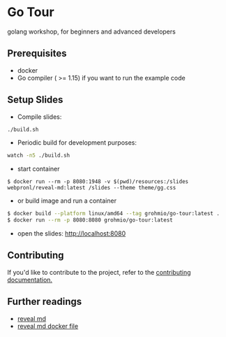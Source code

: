 # Go Tour

golang workshop, for beginners and advanced developers

## Prerequisites

* docker
* Go compiler ( >= 1.15) if you want to run the example code

## Setup Slides

* Compile slides:

```bash
./build.sh
```

* Periodic build for development purposes:

```bash
watch -n5 ./build.sh
```

* start container

```console
$ docker run --rm -p 8080:1948 -v $(pwd)/resources:/slides webpronl/reveal-md:latest /slides --theme theme/gg.css
```

* or build image and run a container

```bash
$ docker build --platform linux/amd64 --tag grohmio/go-tour:latest .
$ docker run --rm -p 8080:8080 grohmio/go-tour:latest
```

* open the slides: [http://localhost:8080](http://localhost:8080)

## Contributing

If you'd like to contribute to the project, refer to the [contributing documentation.](CONTRIBUTING.md)

## Further readings

* [reveal md](https://github.com/webpro/reveal-md)
* [reveal md docker file](https://hub.docker.com/r/containersol/reveal-md/)